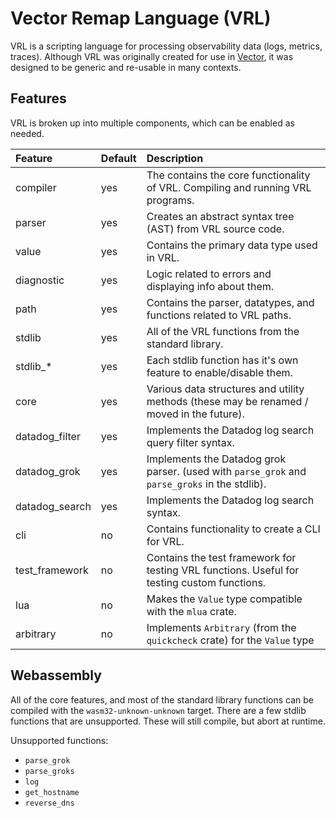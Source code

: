 # Vector Remap Language (VRL)

VRL is a scripting language for processing observability data (logs, metrics, traces). Although VRL was originally
created for use in [Vector], it was designed to be generic and re-usable in many contexts.


## Features

VRL is broken up into multiple components, which can be enabled as needed.

| Feature        | Default | Description                                                                                      |
|:---------      |:--------|:----------                                                                                       |
| compiler       | yes     | The contains the core functionality of VRL. Compiling and running VRL programs.                  |
| parser         | yes     | Creates an abstract syntax tree (AST) from VRL source code.                                      |
| value          | yes     | Contains the primary data type used in VRL.                                                      |
| diagnostic     | yes     | Logic related to errors and displaying info about them.                                          |
| path           | yes     | Contains the parser, datatypes, and functions related to VRL paths.                              |
| stdlib         | yes     | All of the VRL functions from the standard library.                                              |
| stdlib_*       | yes     | Each stdlib function has it's own feature to enable/disable them.                                |
| core           | yes     | Various data structures and utility methods (these may be renamed / moved in the future).        |
| datadog_filter | yes     | Implements the Datadog log search query filter syntax.                                           |
| datadog_grok   | yes     | Implements the Datadog grok parser. (used with `parse_grok` and `parse_groks` in the stdlib).    |
| datadog_search | yes     | Implements the Datadog log search syntax.                                                        |
| cli            | no      | Contains functionality to create a CLI for VRL.                                                  |
| test_framework | no      | Contains the test framework for testing VRL functions. Useful for testing custom functions.      |
| lua            | no      | Makes the `Value` type compatible with the `mlua` crate.                                         |
| arbitrary      | no      | Implements `Arbitrary` (from the `quickcheck` crate) for the `Value` type                        |


## Webassembly

All of the core features, and most of the standard library functions can be compiled with the `wasm32-unknown-unknown` target.
There are a few stdlib functions that are unsupported. These will still compile, but abort at runtime.

Unsupported functions:
- `parse_grok`
- `parse_groks`
- `log`
- `get_hostname`
- `reverse_dns`



[vector]: https://vector.dev
[vrl]: https://vrl.dev
